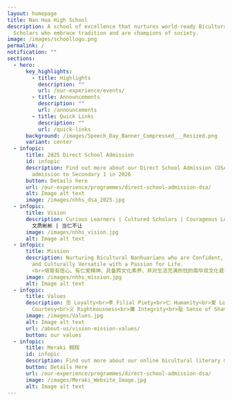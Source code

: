 ```yaml
---
layout: homepage
title: Nan Hua High School
description: A school of excellence that nurtures world-ready Bicultural
  Scholars who embrace tradition and are champions of society.
image: /images/schoollogo.png
permalink: /
notification: ""
sections:
  - hero:
      key_highlights:
        - title: Highlights
          description: ""
          url: /our-experience/events/
        - title: Announcements
          description: ""
          url: /announcements
        - title: Quick Links
          description: ""
          url: /quick-links
      background: /images/Speech_Day_Banner_Compressed___Resized.png
      variant: center
  - infopic:
      title: 2025 Direct School Admission
      id: infopic
      description: Find out more about our Direct School Admission (DSA) Exercise for
        admission to Secondary 1 in 2026
      button: Details here
      url: /our-experience/programmes/direct-school-admission-dsa/
      alt: Image alt text
      image: /images/nhhs_dsa_2025.jpg
  - infopic:
      title: Vision
      description: Curious Learners | Cultured Scholars | Courageous Leaders<br>乐学善思 |
        文质彬彬 | 当仁不让
      image: /images/nhhs_vision.jpg
      alt: Image alt text
  - infopic:
      title: Mission
      description: Nurturing Bicultural Nanhuarians who are Confident, Compassionate
        and Culturally Versatile with a Passion for Life.
        <br>培育有信心、有仁爱精神、具备跨文化素养，并对生活充满热忱的南华双文化君子
      image: /images/nhhs_mission.jpg
      alt: Image alt text
  - infopic:
      title: Values
      description: 忠 Loyalty<br>孝 Filial Piety<br>仁 Humanity<br>爱 Love<br>礼
        Courtesy<br>义 Righteousness<br>廉 Integrity<br>耻 Sense of Shame
      image: /images/Values.jpg
      alt: Image alt text
      url: /about-us/vision-mission-values/
      button: our values
  - infopic:
      title: Meraki 翱翔
      id: infopic
      description: Find out more about our online bicultural literary magazine Meraki 翱翔.
      button: Details Here
      url: /our-experience/programmes/direct-school-admission-dsa/
      image: /images/Meraki_Website_Image.jpg
      alt: Image alt text
---
```

